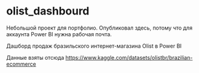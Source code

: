 # olist_dashbourd
Небольшой проект для портфолио. Опубликовал здесь, потому что для аккаунта Power BI нужна рабочая почта.


Дашборд продаж бразильского интернет-магазина Olist в Power BI

Данные взяты отсюда https://www.kaggle.com/datasets/olistbr/brazilian-ecommerce
